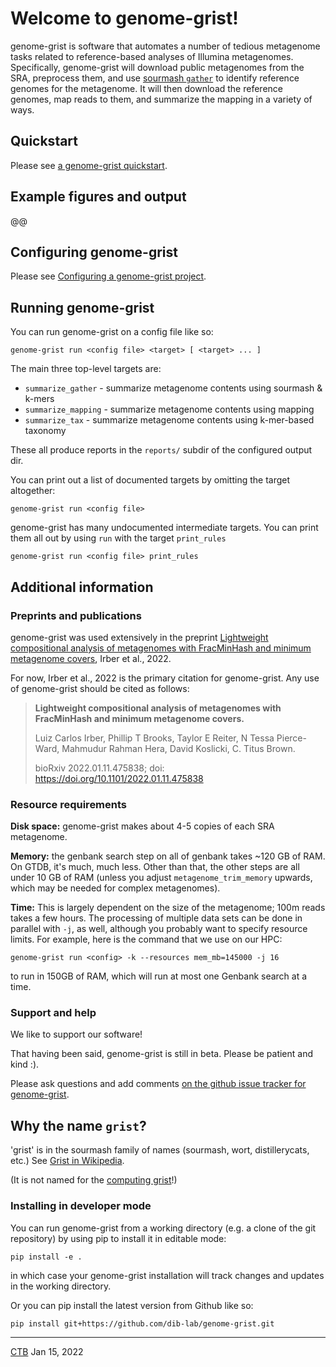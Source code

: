 # Welcome to genome-grist!

<!-- CTB: this is doc/index.md in dib-lab/genome-grist -->

genome-grist is software that automates a number of tedious metagenome tasks related to reference-based analyses of Illumina metagenomes. Specifically, genome-grist will download public metagenomes from the SRA, preprocess them, and use [sourmash `gather`](https://sourmash.bio) to identify reference genomes for the metagenome. It will then download the reference genomes, map reads to them, and summarize the mapping in a variety of ways.

## Quickstart

Please see [a genome-grist quickstart](quickstart.md).

## Example figures and output

@@

## Configuring genome-grist

Please see [Configuring a genome-grist project](configuring.md).

## Running genome-grist

You can run genome-grist on a config file like so:

```
genome-grist run <config file> <target> [ <target> ... ]
```

The main three top-level targets are:
* `summarize_gather` - summarize metagenome contents using sourmash & k-mers
* `summarize_mapping` - summarize metagenome contents using mapping
* `summarize_tax` - summarize metagenome contents using k-mer-based taxonomy

These all produce reports in the `reports/` subdir of the configured output dir.

You can print out a list of documented targets by omitting the target altogether:
```
genome-grist run <config file>
```

genome-grist has many undocumented intermediate targets. You can print them all out by using `run` with the target `print_rules`
```
genome-grist run <config file> print_rules
```

## Additional information

### Preprints and publications

genome-grist was used extensively in the preprint [Lightweight compositional analysis of metagenomes with FracMinHash and minimum metagenome covers](https://dib-lab.github.io/2020-paper-sourmash-gather/), Irber et al., 2022.

For now, Irber et al., 2022 is the primary citation for genome-grist. Any use of genome-grist should be cited as follows:

> **Lightweight compositional analysis of metagenomes with FracMinHash and minimum metagenome covers.**
> 
> Luiz Carlos Irber, Phillip T Brooks, Taylor E Reiter, N Tessa Pierce-Ward, Mahmudur Rahman Hera, David Koslicki, C. Titus Brown.
> 
> bioRxiv 2022.01.11.475838; doi: https://doi.org/10.1101/2022.01.11.475838 

### Resource requirements

**Disk space:** genome-grist makes about 4-5 copies of each SRA metagenome.

**Memory:** the genbank search step on all of genbank takes ~120 GB of RAM. On GTDB, it's much, much less. Other than that, the other steps are all under 10 GB of RAM (unless you adjust `metagenome_trim_memory` upwards, which may be needed for complex metagenomes).

**Time:** This is largely dependent on the size of the metagenome; 100m reads takes a few hours. The processing of multiple data sets can be done in parallel with `-j`, as well, although you probably want to specify resource limits. For example, here is the command that we use on our HPC:
```
genome-grist run <config> -k --resources mem_mb=145000 -j 16
```
to run in 150GB of RAM, which will run at most one Genbank search at a time.

### Support and help

We like to support our software!

That having been said, genome-grist is still in beta. Please be patient and kind :).

Please ask questions and add comments [on the github issue tracker for genome-grist](https://github.com/dib-lab/genome-grist/issues).

## Why the name `grist`?

'grist' is in the sourmash family of names (sourmash, wort, distillerycats, etc.) See [Grist in Wikipedia](https://en.wikipedia.org/wiki/Grist).

(It is not named for the [computing grist](https://en.wikipedia.org/wiki/Grist_(computing))!)

### Installing in developer mode

You can run genome-grist from a working directory (e.g. a clone of the git repository) by using pip to install it in editable mode:
```
pip install -e .
```
in which case your genome-grist installation will track changes and updates in the working directory.

Or you can pip install the latest version from Github like so:
```
pip install git+https://github.com/dib-lab/genome-grist.git
```

---

[CTB](https://twitter.com/ctitusbrown/) Jan 15, 2022